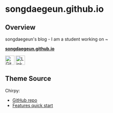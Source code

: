 # songdaegeun.github.io

## Overview

songdaegeun's blog - I am a student working on ~

[**songdaegeun.github.io**](https://songdaegeun.github.io) 

<p align="left">
  <a href="https://github.com/songdaegeun">
    <picture>
      <source media="(prefers-color-scheme: dark)" srcset="https://cdn.simpleicons.org/github/white">
      <img alt="GitHub" title="GitHub" height="30" width="30" src="https://cdn.simpleicons.org/github"></picture></a>
  <a href="https://www.linkedin.com/in/%EB%8C%80%EA%B7%BC-%EC%86%A1-b1772023a/">
    <img alt="LinkedIn" title="LinkedIn" height="30" width="30" src="https://cdn.simpleicons.org/linkedin"></a>
</p>

## Theme Source

Chirpy:

* [GitHub repo](https://github.com/cotes2020/jekyll-theme-chirpy)
* [Features quick start](https://github.com/cotes2020/jekyll-theme-chirpy/wiki)


